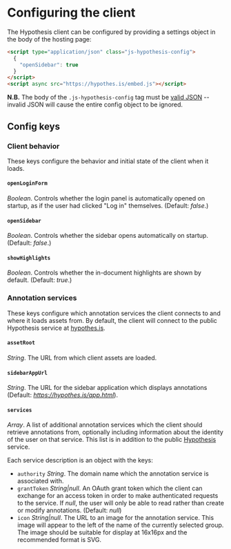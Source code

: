 Configuring the client
======================

The Hypothesis client can be configured by providing a settings object in the
body of the hosting page:

```html
<script type="application/json" class="js-hypothesis-config">
  {
    "openSidebar": true
  }
</script>
<script async src="https://hypothes.is/embed.js"></script>
```

**N.B.** The body of the `.js-hypothesis-config` tag must be [valid
JSON](http://jsonlint.com/) -- invalid JSON will cause the entire config object
to be ignored.

Config keys
-----------

### Client behavior

These keys configure the behavior and initial state of the client when it
loads.

#### `openLoginForm`

_Boolean_. Controls whether the login panel is automatically opened on startup,
as if the user had clicked "Log in" themselves. (Default: _false_.)

#### `openSidebar`

_Boolean_. Controls whether the sidebar opens automatically on startup.
(Default: _false_.)

#### `showHighlights`

_Boolean_. Controls whether the in-document highlights are shown by default.
(Default: _true_.)

### Annotation services

These keys configure which annotation services the client connects to and where
it loads assets from. By default, the client will connect to the public
Hypothesis service at [hypothes.is](https://hypothes.is).

#### `assetRoot`

_String_. The URL from which client assets are loaded.

#### `sidebarAppUrl`

_String_. The URL for the sidebar application which displays annotations
(Default: _https://hypothes.is/app.html_).

#### `services`

_Array_. A list of additional annotation services which the client should
retrieve annotations from, optionally including information about the identity
of the user on that service. This list is in addition to the public
[Hypothesis](https://hypothes.is/) service.

Each service description is an object with the keys:

 * `authority` _String_. The domain name which the annotation service is associated with.
 * `grantToken` _String|null_. An OAuth grant token which the client can exchange for an access token in order to make authenticated requests to the service. If _null_, the user will only be able to read rather than create or modify annotations. (Default: _null_)
 * `icon` _String|null_. The URL to an image for the annotation service. This image will appear to the left of the name of the currently selected group. The image should be suitable for display at 16x16px and the recommended format is SVG.
